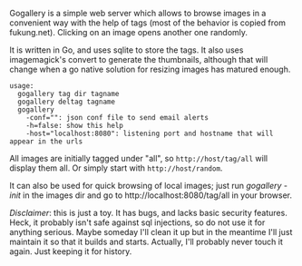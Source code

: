 Gogallery is a simple web server which allows to browse images in a convenient way with the help of tags (most of the behavior is copied from fukung.net). Clicking on an image opens another one randomly.

It is written in Go, and uses sqlite to store the tags. It also uses imagemagick's convert to generate the thumbnails, although that will change when a go native solution for resizing images has matured enough. 

    usage:
      gogallery tag dir tagname
      gogallery deltag tagname
      gogallery
        -conf="": json conf file to send email alerts
        -h=false: show this help
        -host="localhost:8080": listening port and hostname that will appear in the urls

All images are initially tagged under "all", so 
`http://host/tag/all` will display them all.
Or simply start with `http://host/random`.

It can also be used for quick browsing of local images; just run *gogallery -init* in the images dir and go to http://localhost:8080/tag/all in your browser.

*Disclaimer*: this is just a toy. It has bugs, and lacks basic security features. Heck, it probably isn't safe against sql injections, so do not use it for anything serious. Maybe someday I'll clean it up but in the meantime I'll just maintain it so that it builds and starts.
Actually, I'll probably never touch it again. Just keeping it for history.

